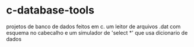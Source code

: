 # c-database-tools
projetos de banco de dados  feitos em c. um leitor de arquivos .dat com esquema no cabecalho e um simulador de 'select *' que usa dicionario de dados
